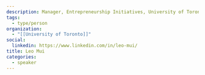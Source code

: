 ```yaml
---
description: Manager, Entrepreneurship Initiatives, University of Toronto Impact Centre
tags:
  - type/person
organization:
  - "[[University of Toronto]]"
social:
  linkedin: https://www.linkedin.com/in/leo-mui/
title: Leo Mui
categories:
  - speaker
---
```

